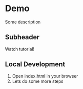 # Demo

Some description

## Subheader

Watch tutorial!

## Local Development

1. Open index.html in your browser
2. Lets do some more steps
